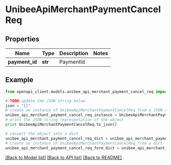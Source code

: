 # UnibeeApiMerchantPaymentCancelReq


## Properties

Name | Type | Description | Notes
------------ | ------------- | ------------- | -------------
**payment_id** | **str** | PaymentId | 

## Example

```python
from openapi_client.models.unibee_api_merchant_payment_cancel_req import UnibeeApiMerchantPaymentCancelReq

# TODO update the JSON string below
json = "{}"
# create an instance of UnibeeApiMerchantPaymentCancelReq from a JSON string
unibee_api_merchant_payment_cancel_req_instance = UnibeeApiMerchantPaymentCancelReq.from_json(json)
# print the JSON string representation of the object
print UnibeeApiMerchantPaymentCancelReq.to_json()

# convert the object into a dict
unibee_api_merchant_payment_cancel_req_dict = unibee_api_merchant_payment_cancel_req_instance.to_dict()
# create an instance of UnibeeApiMerchantPaymentCancelReq from a dict
unibee_api_merchant_payment_cancel_req_form_dict = unibee_api_merchant_payment_cancel_req.from_dict(unibee_api_merchant_payment_cancel_req_dict)
```
[[Back to Model list]](../README.md#documentation-for-models) [[Back to API list]](../README.md#documentation-for-api-endpoints) [[Back to README]](../README.md)


